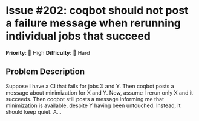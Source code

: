 # Issue #202: coqbot should not post a failure message when rerunning individual jobs that succeed

**Priority**: 🚨 High
**Difficulty**: 🔴 Hard

## Problem Description

Suppose I have a CI that fails for jobs X and Y. Then coqbot posts a message about minimization for X and Y. Now, assume I rerun only X and it succeeds. Then coqbot still posts a message informing me that minimization is available, despite Y having been untouched.    Instead, it should keep quiet. A...
